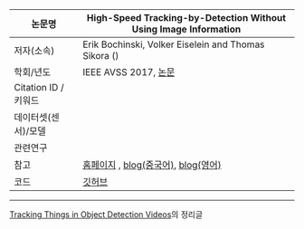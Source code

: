 |논문명 |High-Speed Tracking-by-Detection Without Using Image Information|
| --- | --- |
| 저자\(소속\) | Erik Bochinski, Volker Eiselein and Thomas Sikora \(\) |
| 학회/년도 | IEEE AVSS 2017, [논문](http://elvera.nue.tu-berlin.de/files/1517Bochinski2017.pdf) |
| Citation ID / 키워드 | |
| 데이터셋(센서)/모델 | |
| 관련연구||
| 참고 | [홈페이지](https://motchallenge.net/tracker/IOU17) , [blog(중국어)](https://blog.csdn.net/zhangjunhit/article/details/78911287), [blog(영어)](https://lab.moovel.com/blog/tracking-things-in-object-detection-videos#3b-iou-tracker)|
| 코드 | [깃허브](https://github.com/bochinski/iou-tracker/) |


---

[Tracking Things in Object Detection Videos](https://lab.moovel.com/blog/tracking-things-in-object-detection-videos#3b-iou-tracker)의 정리글 


